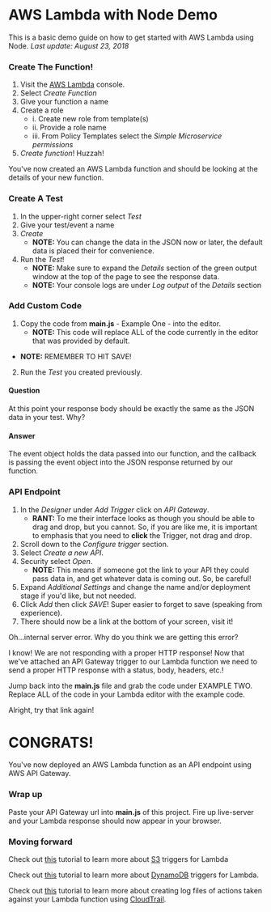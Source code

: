 # AWS Lambda with Node Demo
This is a basic demo guide on how to get started with AWS Lambda using Node.
_Last update: August 23, 2018_

### Create The Function!
1. Visit the [AWS Lambda](https://us-west-2.console.aws.amazon.com/lambda/home) console.
2. Select _Create Function_
3. Give your function a name
4. Create a role
   - i. Create new role from template(s)
   - ii. Provide a role name
   - iii. From Policy Templates select the _Simple Microservice permissions_
5. _Create function_! Huzzah!

You've now created an AWS Lambda function and should be looking at the details of your new function.

### Create A Test
1. In the upper-right corner select _Test_
2. Give your test/event a name
3. _Create_
   - __NOTE:__ You can change the data in the JSON now or later, the default data is placed their for convenience.
4. Run the _Test_!
   - __NOTE:__ Make sure to expand the _Details_ section of the green output window at the top of the page to see the response data.
   - __NOTE:__ Your console logs are under _Log output_ of the _Details_ section

### Add Custom Code
1. Copy the code from __main.js__ - Example One - into the editor.
   - __NOTE:__ This code will replace ALL of the code currently in the editor that was provided by default.
  - __NOTE:__ REMEMBER TO HIT SAVE!
2. Run the _Test_ you created previously.

#### Question
At this point your response body should be exactly the same as the JSON data in your test. Why?

#### Answer
The event object holds the data passed into our function, and the callback is passing the event object into the JSON response returned by our function.

### API Endpoint
1. In the _Designer_ under _Add Trigger_ click on _API Gateway_.
   - __RANT:__ To me their interface looks as though you should be able to drag and drop, but you cannot. So, if you are like me, it is important to emphasis that you need to __click__ the Trigger, not drag and drop.
2. Scroll down to the _Configure trigger_ section.
3. Select _Create a new API_.
4. Security select _Open_.
   - __NOTE:__ This means if someone got the link to your API they could pass data in, and get whatever data is coming out. So, be careful!
5. Expand _Additional Settings_ and change the name and/or deployment stage if you'd like, but not needed.
6. Click _Add_ then click _SAVE_! Super easier to forget to save (speaking from experience).
7. There should now be a link at the bottom of your screen, visit it!

Oh...internal server error. Why do you think we are getting this error?

I know! We are not responding with a proper HTTP response! Now that we've attached an API Gateway trigger to our Lambda function we need to send a proper HTTP response with a status, body, headers, etc.!

Jump back into the __main.js__ file and grab the code under EXAMPLE TWO. Replace ALL of the code in your Lambda editor with the example code.

Alright, try that link again!

# CONGRATS!
You've now deployed an AWS Lambda function as an API endpoint using AWS API Gateway.

### Wrap up
Paste your API Gateway url into __main.js__ of this project. Fire up live-server and your Lambda response should now appear in your browser.

### Moving forward

Check out [this](https://docs.aws.amazon.com/lambda/latest/dg/with-s3.html) tutorial to learn more about [S3](https://s3.console.aws.amazon.com/s3/home) triggers for Lambda

Check out [this](https://docs.aws.amazon.com/lambda/latest/dg/with-ddb.html) tutorial to learn more about [DynamoDB](https://us-west-2.console.aws.amazon.com/dynamodb/home) triggers for Lambda.

Check out [this](https://docs.aws.amazon.com/lambda/latest/dg/with-cloudtrail.html) tutorial to learn more about creating log files of actions taken against your Lambda function using [CloudTrail](https://us-west-2.console.aws.amazon.com/cloudtrail/home).